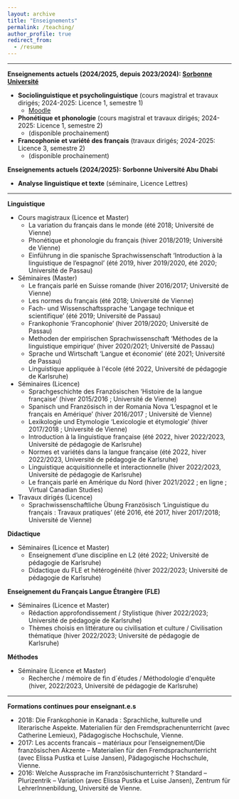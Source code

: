 ```yaml
---
layout: archive
title: "Enseignements"
permalink: /teaching/
author_profile: true
redirect_from:
  - /resume
---
```

---
**Enseignements actuels (2024/2025, depuis 2023/2024): 
<a href="https://moodle-lettres-24.sorbonne-universite.fr/pluginfile.php/13920/mod_folder/content/0/LICENCE/Brochure%20Licence%20SDL%202024-2025.pdf?forcedownload=1">Sorbonne Université</a>**
* <b>Sociolinguistique et psycholinguistique</b> (cours magistral et travaux dirigés; 2024-2025: Licence 1, semestre 1)
  * <a href="https://moodle-lettres-24.sorbonne-universite.fr/course/view.php?id=960">Moodle</a>
* <b>Phonétique et phonologie</b> (cours magistral et travaux dirigés; 2024-2025: Licence 1, semestre 2)
  * (disponible prochainement)
* <b>Francophonie et variété des français</b> (travaux dirigés; 2024-2025: Licence 3, semestre 2)
  * (disponible prochainement)

**Enseignements actuels (2024/2025): Sorbonne Université Abu Dhabi**
* <b>Analyse linguistique et texte</b> (séminaire, Licence Lettres)

---
**Linguistique**
* Cours magistraux (Licence et Master)
  * La variation du français dans le monde (été 2018; Université de Vienne)
  * Phonétique et phonologie du français (hiver 2018/2019; Université de Vienne)
  * Einführung in die spanische Sprachwissenschaft ‘Introduction à la linguistique de l’espagnol’ (été 2019, hiver 2019/2020, été 2020; Université de Passau)
* Séminaires (Master)
  * Le français parlé en Suisse romande (hiver 2016/2017; Université de Vienne)
  * Les normes du français (été 2018; Université de Vienne)
  * Fach- und Wissenschaftssprache ‘Langage technique et scientifique’ (été 2019; Université de Passau)
  * Frankophonie ‘Francophonie’ (hiver 2019/2020; Université de Passau)
  * Methoden der empirischen Sprachwissenschaft ‘Méthodes de la linguistique empirique’ (hiver 2020/2021; Université de Passau)
  * Sprache und Wirtschaft ‘Langue et économie’ (été 2021; Université de Passau)
  * Linguistique appliquée à l'école (été 2022, Université de pédagogie de Karlsruhe)
* Séminaires (Licence)
  * Sprachgeschichte des Französischen ‘Histoire de la langue française’ (hiver 2015/2016 ; Université de Vienne)
  * Spanisch und Französisch in der Romania Nova ‘L’espagnol et le français en Amérique’ (hiver 2016/2017 ; Université de Vienne)
  * Lexikologie und Etymologie ‘Lexicologie et étymologie’ (hiver 2017/2018 ; Université de Vienne)
  * Introduction à la linguistique française (été 2022, hiver 2022/2023, Université de pédagogie de Karlsruhe)
  * Normes et variétés dans la langue française (été 2022, hiver 2022/2023, Université de pédagogie de Karlsruhe)
  * Linguistique acquisitionnelle et interactionnelle (hiver 2022/2023, Université de pédagogie de Karlsruhe)
  * Le français parlé en Amérique du Nord (hiver 2021/2022 ; en ligne ; Virtual Canadian Studies)
* Travaux dirigés (Licence)
  * Sprachwissenschaftliche Übung Französisch ‘Linguistique du français : Travaux pratiques’ (été 2016, été 2017, hiver 2017/2018; Université de Vienne)

**Didactique**
* Séminaires (Licence et Master)
  * Enseignement d’une discipline en L2 (été 2022; Université de pédagogie de Karlsruhe)
  * Didactique du FLE et hétérogénéité (hiver 2022/2023; Université de pédagogie de Karlsruhe)

**Enseignement du Français Langue Étrangère (FLE)**
* Séminaires (Licence et Master)
  * Rédaction approfondissement / Stylistique (hiver 2022/2023; Université de pédagogie de Karlsruhe)
  * Thèmes choisis en littérature ou civilisation et culture / Civilisation thématique (hiver 2022/2023; Université de pédagogie de Karlsruhe)

**Méthodes**
* Séminaire (Licence et Master)
  * Recherche / mémoire de fin d´études / Méthodologie d'enquête (hiver, 2022/2023, Université de pédagogie de Karlsruhe)

---
**Formations continues pour enseignant.e.s**
* 2018: Die Frankophonie in Kanada : Sprachliche, kulturelle und literarische Aspekte. Materialien für den Fremdsprachenunterricht (avec Catherine Lemieux), Pädagogische Hochschule, Vienne.
* 2017: Les accents francais – matériaux pour l’enseignement/Die französischen Akzente – Materialien für den Fremdsprachunterricht (avec Elissa Pustka et Luise Jansen), Pädagogische Hochschule, Vienne.
* 2016: Welche Aussprache im Französischunterricht ? Standard – Plurizentrik – Variation (avec Elissa Pustka et Luise Jansen), Zentrum für LehrerInnenbildung, Université de Vienne.
